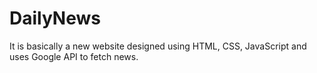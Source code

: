 # DailyNews
It is basically a new website designed using HTML, CSS, JavaScript and uses Google API to fetch news.

